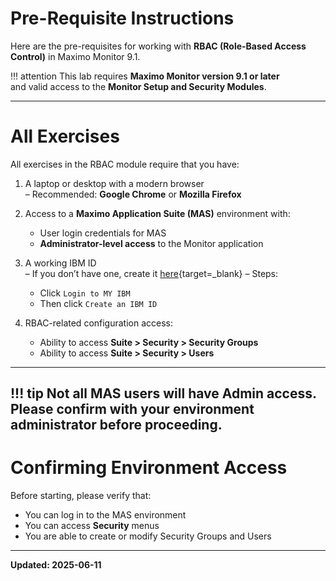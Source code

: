 # Pre-Requisite Instructions

Here are the pre-requisites for working with **RBAC (Role-Based Access Control)** in Maximo Monitor 9.1.

!!! attention
    This lab requires **Maximo Monitor version 9.1 or later**  
    and valid access to the **Monitor Setup and Security Modules**.

---

# All Exercises

All exercises in the RBAC module require that you have:

1. A laptop or desktop with a modern browser  
   – Recommended: **Google Chrome** or **Mozilla Firefox**

2. Access to a **Maximo Application Suite (MAS)** environment with:  
   - User login credentials for MAS  
   - **Administrator-level access** to the Monitor application

3. A working IBM ID  
   – If you don’t have one, create it [here](https://www.ibm.com/account/reg/signup?){target=_blank}  
   – Steps:  
     - Click `Login to MY IBM`  
     - Then click `Create an IBM ID`

4. RBAC-related configuration access:  
   - Ability to access **Suite > Security > Security Groups**  
   - Ability to access **Suite > Security > Users**

---

!!! tip
    Not all MAS users will have Admin access. Please confirm with your environment administrator before proceeding.
---

# Confirming Environment Access

Before starting, please verify that:
- You can log in to the MAS environment
- You can access **Security** menus
- You are able to create or modify Security Groups and Users

---

**Updated: 2025-06-11**

